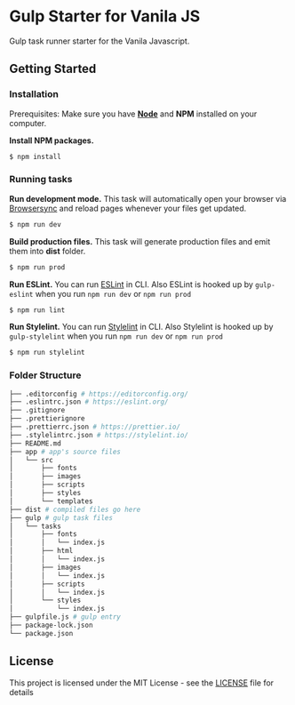 # Gulp Starter for Vanila JS

Gulp task runner starter for the Vanila Javascript.

## Getting Started

### Installation

Prerequisites: Make sure you have [**Node**](https://nodejs.org/en/) and **NPM** installed on your computer.

**Install NPM packages.**

```bash
$ npm install
```

### Running tasks

**Run development mode.** This task will automatically open your browser via [Browsersync](https://www.browsersync.io/) and reload pages whenever your files get updated.

```bash
$ npm run dev
```

**Build production files.** This task will generate production files and emit them into **dist** folder.

```bash
$ npm run prod
```

**Run ESLint.** You can run [ESLint](https://eslint.org/) in CLI. Also ESLint is hooked up by `gulp-eslint` when you run `npm run dev` or `npm run prod`

```bash
$ npm run lint
```

**Run Stylelint.** You can run [Stylelint](https://stylelint.io/) in CLI. Also Stylelint is hooked up by `gulp-stylelint` when you run `npm run dev` or `npm run prod`

```bash
$ npm run stylelint
```

### Folder Structure

```bash
├── .editorconfig # https://editorconfig.org/
├── .eslintrc.json # https://eslint.org/
├── .gitignore
├── .prettierignore
├── .prettierrc.json # https://prettier.io/
├── .stylelintrc.json # https://stylelint.io/
├── README.md
├── app # app's source files
│   └── src
│       ├── fonts
│       ├── images
│       ├── scripts
│       ├── styles
│       └── templates
├── dist # compiled files go here
├── gulp # gulp task files
│   └── tasks
│       ├── fonts
│       │   └── index.js
│       ├── html
│       │   └── index.js
│       ├── images
│       │   └── index.js
│       ├── scripts
│       │   └── index.js
│       └── styles
│           └── index.js
├── gulpfile.js # gulp entry
├── package-lock.json
└── package.json
```

## License

This project is licensed under the MIT License - see the [LICENSE](LICENSE) file for details
